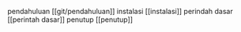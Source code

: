 pendahuluan [[git/pendahuluan]]
instalasi [[instalasi]]
perindah dasar [[perintah dasar]]
penutup [[penutup]]
